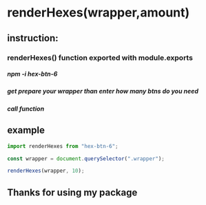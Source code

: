 # renderHexes(wrapper,amount)

## instruction:

### renderHexes() function exported with module.exports

##### npm -i hex-btn-6

##### get prepare your wrapper than enter how many btns do you need

##### call function

## example

```js
import renderHexes from "hex-btn-6";

const wrapper = document.querySelector(".wrapper");

renderHexes(wrapper, 10);
```

## Thanks for using my package
